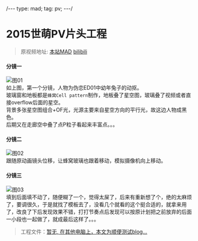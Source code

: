 /---
type: mad;
tag: pv;
---/
# 2015世萌PV片头工程
>原视频地址: [本站MAD](http://lenrinfvck.cn/mad/)  [bilibili](http://www.bilibili.com/video/av3171576/)

#### 分镜一
![图01]($PATH/01.jpg)  
如上图，第一个分镜，人物为伪恋ED01中幼年兔子的动抠。  
玻璃窗和地板都是`蜂窝Cell pattern`制作，地板叠了星空图，玻璃叠了视频或者直接overflow后面的星空。  
背景多张星空图组合+OF光，光源主要来自星空方向的平行光，故这边人物成黑色。  
后期又在走廊空中叠了点P粒子看起来丰富点。。。  

#### 分镜二
![图02]($PATH/02.jpg)  
跟随原动画镜头位移，让蜂窝玻璃也跟着移动，模拟摄像机向上移动。  

#### 分镜三
![图03]($PATH/03.jpg)  
填到后面填不动了，随便糊了一个，觉得太屎了，后来有重新想了个，绝的太麻烦了，要调很久，于是就找了模板去了，没看几个就看的这个挺合适的，就拿来用了，改良了下后发现效果不错，打打节奏点后发现可以按原计划把之前放弃的后面一小段也一起做了，就成最后这样了。。。  


>工程文件：[暂无, 在其他电脑上，本文为顺便测试blog...](#)





